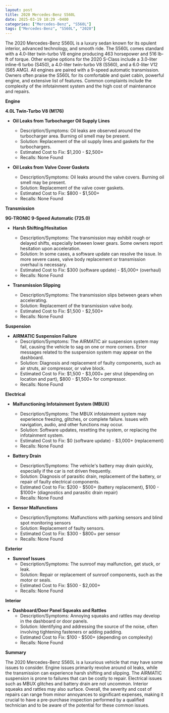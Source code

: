 ```yaml
---
layout: post
title: 2020 Mercedes-Benz S560L
date: 2025-03-19 10:29 -0400
categories: ["Mercedes-Benz", "S560L"]
tags: ["Mercedes-Benz", "S560L", "2020"]
---
```

The 2020 Mercedes-Benz S560L is a luxury sedan known for its opulent interior, advanced technology, and smooth ride. The S560L comes standard with a 4.0-liter twin-turbo V8 engine producing 463 horsepower and 516 lb-ft of torque. Other engine options for the 2020 S-Class include a 3.0-liter inline-6 turbo (S450), a 4.0-liter twin-turbo V8 (S560), and a 6.0-liter V12 (S65 AMG). All engines are paired with a 9-speed automatic transmission. Owners often praise the S560L for its comfortable and quiet cabin, powerful engine, and extensive list of features. Common complaints include the complexity of the infotainment system and the high cost of maintenance and repairs.

**Engine**

**4.0L Twin-Turbo V8 (M176)**

*   **Oil Leaks from Turbocharger Oil Supply Lines**
    *   Description/Symptoms: Oil leaks are observed around the turbocharger area. Burning oil smell may be present.
    *   Solution: Replacement of the oil supply lines and gaskets for the turbochargers.
    *   Estimated Cost to Fix: $1,200 - $2,500+
    *   Recalls: None Found

*   **Oil Leaks from Valve Cover Gaskets**
    *   Description/Symptoms: Oil leaks around the valve covers. Burning oil smell may be present.
    *   Solution: Replacement of the valve cover gaskets.
    *   Estimated Cost to Fix: $800 - $1,500+
    *   Recalls: None Found

**Transmission**

**9G-TRONIC 9-Speed Automatic (725.0)**

*   **Harsh Shifting/Hesitation**
    *   Description/Symptoms: The transmission may exhibit rough or delayed shifts, especially between lower gears. Some owners report hesitation upon acceleration.
    *   Solution: In some cases, a software update can resolve the issue. In more severe cases, valve body replacement or transmission overhaul is necessary.
    *   Estimated Cost to Fix: $300 (software update) - $5,000+ (overhaul)
    *   Recalls: None Found

*   **Transmission Slipping**
    *   Description/Symptoms: The transmission slips between gears when accelerating.
    *   Solution: Replacement of the transmission valve body.
    *   Estimated Cost to Fix: $1,500 - $2,500+
    *   Recalls: None Found

**Suspension**

*   **AIRMATIC Suspension Failure**
    *   Description/Symptoms: The AIRMATIC air suspension system may fail, causing the vehicle to sag on one or more corners. Error messages related to the suspension system may appear on the dashboard.
    *   Solution: Diagnosis and replacement of faulty components, such as air struts, air compressor, or valve block.
    *   Estimated Cost to Fix: $1,500 - $3,000+ per strut (depending on location and part), $800 - $1,500+ for compressor.
    *   Recalls: None Found

**Electrical**

*   **Malfunctioning Infotainment System (MBUX)**
    *   Description/Symptoms: The MBUX infotainment system may experience freezing, glitches, or complete failure. Issues with navigation, audio, and other functions may occur.
    *   Solution: Software updates, resetting the system, or replacing the infotainment system.
    *   Estimated Cost to Fix: $0 (software update) - $3,000+ (replacement)
    *   Recalls: None Found

*   **Battery Drain**
    *   Description/Symptoms: The vehicle's battery may drain quickly, especially if the car is not driven frequently.
    *   Solution: Diagnosis of parasitic drain, replacement of the battery, or repair of faulty electrical components.
    *   Estimated Cost to Fix: $200 - $500+ (battery replacement), $100 - $1000+ (diagnostics and parasitic drain repair)
    *   Recalls: None Found

*   **Sensor Malfunctions**
    *   Description/Symptoms: Malfunctions with parking sensors and blind spot monitoring sensors
    *   Solution: Replacement of faulty sensors.
    *   Estimated Cost to Fix: $300 - $800+ per sensor
    *   Recalls: None Found

**Exterior**

*   **Sunroof Issues**
    *   Description/Symptoms: The sunroof may malfunction, get stuck, or leak.
    *   Solution: Repair or replacement of sunroof components, such as the motor or seals.
    *   Estimated Cost to Fix: $500 - $2,000+
    *   Recalls: None Found

**Interior**

*   **Dashboard/Door Panel Squeaks and Rattles**
    *   Description/Symptoms: Annoying squeaks and rattles may develop in the dashboard or door panels.
    *   Solution: Identifying and addressing the source of the noise, often involving tightening fasteners or adding padding.
    *   Estimated Cost to Fix: $100 - $500+ (depending on complexity)
    *   Recalls: None Found

**Summary**

The 2020 Mercedes-Benz S560L is a luxurious vehicle that may have some issues to consider. Engine issues primarily revolve around oil leaks, while the transmission can experience harsh shifting and slipping. The AIRMATIC suspension is prone to failures that can be costly to repair. Electrical issues such as MBUX glitches and battery drain are not uncommon. Interior squeaks and rattles may also surface. Overall, the severity and cost of repairs can range from minor annoyances to significant expenses, making it crucial to have a pre-purchase inspection performed by a qualified technician and to be aware of the potential for these common issues.

